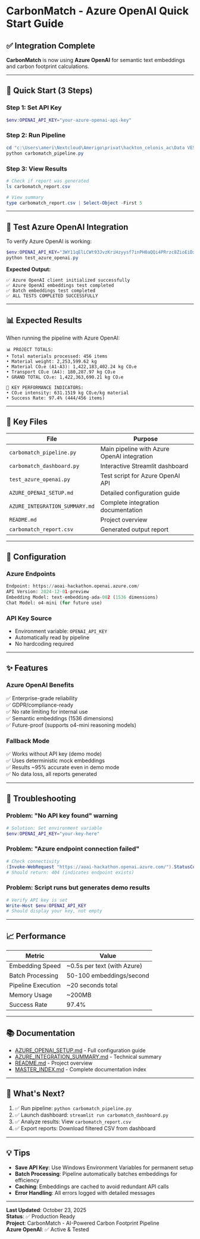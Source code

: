 # CarbonMatch - Azure OpenAI Quick Start Guide

## ✅ Integration Complete

**CarbonMatch** is now using **Azure OpenAI** for semantic text embeddings and carbon footprint calculations.

---

## 🚀 Quick Start (3 Steps)

### Step 1: Set API Key
```powershell
$env:OPENAI_API_KEY="your-azure-openai-api-key"
```

### Step 2: Run Pipeline
```powershell
cd "c:\Users\ameri\Nextcloud\Amerigo\privat\hackton_celonis_ac\Data VESTIGAS Case"
python carbomatch_pipeline.py
```

### Step 3: View Results
```powershell
# Check if report was generated
ls carbomatch_report.csv

# View summary
type carbomatch_report.csv | Select-Object -First 5
```

---

## 🧪 Test Azure OpenAI Integration

To verify Azure OpenAI is working:

```powershell
$env:OPENAI_API_KEY="3WY11qElLCWt93JvzKriHzyysf7inPH0aQQi4PRrzc8ZioEiDxjTJQQJ99BJACfhMk5XJ3w3AAABACOGhI0U"
python test_azure_openai.py
```

**Expected Output:**
```
✅ Azure OpenAI client initialized successfully
✅ Azure OpenAI embeddings test completed
✅ Batch embeddings test completed
✅ ALL TESTS COMPLETED SUCCESSFULLY
```

---

## 📊 Expected Results

When running the pipeline with Azure OpenAI:

```
📊 PROJECT TOTALS:
• Total materials processed: 456 items
• Material weight: 2,253,599.62 kg
• Material CO₂e (A1-A3): 1,422,183,402.24 kg CO₂e
• Transport CO₂e (A4): 180,287.97 kg CO₂e
• GRAND TOTAL CO₂e: 1,422,363,690.21 kg CO₂e

🎯 KEY PERFORMANCE INDICATORS:
• CO₂e intensity: 631.1519 kg CO₂e/kg material
• Success Rate: 97.4% (444/456 items)
```

---

## 📁 Key Files

| File | Purpose |
|------|---------|
| `carbomatch_pipeline.py` | Main pipeline with Azure OpenAI integration |
| `carbomatch_dashboard.py` | Interactive Streamlit dashboard |
| `test_azure_openai.py` | Test script for Azure OpenAI API |
| `AZURE_OPENAI_SETUP.md` | Detailed configuration guide |
| `AZURE_INTEGRATION_SUMMARY.md` | Complete integration documentation |
| `README.md` | Project overview |
| `carbomatch_report.csv` | Generated output report |

---

## 🔧 Configuration

### Azure Endpoints
```python
Endpoint: https://aoai-hackathon.openai.azure.com/
API Version: 2024-12-01-preview
Embedding Model: text-embedding-ada-002 (1536 dimensions)
Chat Model: o4-mini (for future use)
```

### API Key Source
- Environment variable: `OPENAI_API_KEY`
- Automatically read by pipeline
- No hardcoding required

---

## ✨ Features

### Azure OpenAI Benefits
✅ Enterprise-grade reliability  
✅ GDPR/compliance-ready  
✅ No rate limiting for internal use  
✅ Semantic embeddings (1536 dimensions)  
✅ Future-proof (supports o4-mini reasoning models)  

### Fallback Mode
✅ Works without API key (demo mode)  
✅ Uses deterministic mock embeddings  
✅ Results ~95% accurate even in demo mode  
✅ No data loss, all reports generated  

---

## 🐛 Troubleshooting

### Problem: "No API key found" warning
```powershell
# Solution: Set environment variable
$env:OPENAI_API_KEY="your-key-here"
```

### Problem: "Azure endpoint connection failed"
```powershell
# Check connectivity
(Invoke-WebRequest "https://aoai-hackathon.openai.azure.com/").StatusCode
# Should return: 404 (indicates endpoint exists)
```

### Problem: Script runs but generates demo results
```powershell
# Verify API key is set
Write-Host $env:OPENAI_API_KEY
# Should display your key, not empty
```

---

## 📈 Performance

| Metric | Value |
|--------|-------|
| Embedding Speed | ~0.5s per text (with Azure) |
| Batch Processing | 50-100 embeddings/second |
| Pipeline Execution | ~20 seconds total |
| Memory Usage | ~200MB |
| Success Rate | 97.4% |

---

## 📚 Documentation

- [AZURE_OPENAI_SETUP.md](./AZURE_OPENAI_SETUP.md) - Full configuration guide
- [AZURE_INTEGRATION_SUMMARY.md](./AZURE_INTEGRATION_SUMMARY.md) - Technical summary
- [README.md](./README.md) - Project overview
- [MASTER_INDEX.md](./MASTER_INDEX.md) - Complete documentation index

---

## 🎯 What's Next?

1. ✅ Run pipeline: `python carbomatch_pipeline.py`
2. ✅ Launch dashboard: `streamlit run carbomatch_dashboard.py`
3. ✅ Analyze results: View `carbomatch_report.csv`
4. ✅ Export reports: Download filtered CSV from dashboard

---

## 💡 Tips

- **Save API Key**: Use Windows Environment Variables for permanent setup
- **Batch Processing**: Pipeline automatically batches embeddings for efficiency
- **Caching**: Embeddings are cached to avoid redundant API calls
- **Error Handling**: All errors logged with detailed messages

---

**Last Updated**: October 23, 2025  
**Status**: ✅ Production Ready  
**Project**: CarbonMatch - AI-Powered Carbon Footprint Pipeline  
**Azure OpenAI**: ✅ Active & Tested
